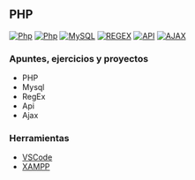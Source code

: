 ## PHP
[![Php](https://img.shields.io/badge/Php-787CB5?style=for-the-badge&logo=php&logoColor=white&labelColor=101010)](https://github.com/Alberto-mt/PHP/blob/main/PHP/Apuntes/index.md)
[![Php](https://img.shields.io/badge/Php_formularios-787CB5?style=for-the-badge&logo=php&logoColor=white&labelColor=101010)](https://github.com/Alberto-mt/PHP/blob/main/PHP/Apuntes_form/index.md)
[![MySQL](https://img.shields.io/badge/MySQL-4479A1?style=for-the-badge&logo=mysql&logoColor=white&labelColor=101010)](https://github.com/Alberto-mt/PHP)
[![REGEX](https://img.shields.io/badge/REGEX-2c9f45?style=for-the-badge&label=RGX&logoColor=white&labelColor=101010)](https://github.com/Alberto-mt/PHP)
[![API](https://img.shields.io/badge/API-7d3f98?style=for-the-badge&label=API&logoColor=white&labelColor=101010)](https://github.com/Alberto-mt/PHP)
[![AJAX](https://img.shields.io/badge/AJAX-005A9C?style=for-the-badge&logo=W3C&logoColor=white&labelColor=101010)](https://github.com/Alberto-mt/PHP)

### Apuntes, ejercicios y proyectos
 - PHP
 - Mysql
 - RegEx
 - Api
 - Ajax

### Herramientas
- [VSCode](https://code.visualstudio.com/)
- [XAMPP](https://www.apachefriends.org/)
